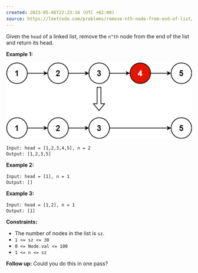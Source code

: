 ```yaml
---
created: 2023-05-06T22:23:16 (UTC +02:00)
source: https://leetcode.com/problems/remove-nth-node-from-end-of-list/?envType=study-plan&id=level-2
---
```

Given the `head` of a linked list, remove the `n^th` node from the end of the list and return its head.

**Example 1:**

![img.png](img.png)

```
Input: head = [1,2,3,4,5], n = 2
Output: [1,2,3,5]

```

**Example 2:**

```
Input: head = [1], n = 1
Output: []

```

**Example 3:**

```
Input: head = [1,2], n = 1
Output: [1]

```

**Constraints:**

-   The number of nodes in the list is `sz`.
-   `1 <= sz <= 30`
-   `0 <= Node.val <= 100`
-   `1 <= n <= sz`

**Follow up:** Could you do this in one pass?
